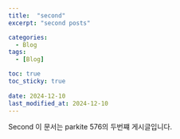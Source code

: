 ```yaml
---
title:  "second"
excerpt: "second posts"

categories:
  - Blog
tags:
  - [Blog]

toc: true
toc_sticky: true
 
date: 2024-12-10
last_modified_at: 2024-12-10
---
```


Second
이 문서는 parkite 576의 두번쨰 게시글입니다. 